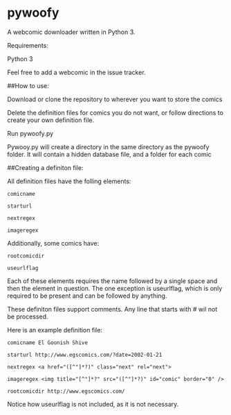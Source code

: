 # pywoofy

A webcomic downloader written in Python 3.

Requirements:

Python 3

Feel free to add a webcomic in the issue tracker.

##How to use:

  Download or clone the repository to wherever you want to store the comics
  
  Delete the definition files for comics you do not want, or follow directions to create your own definition file.
  
  Run pywoofy.py
  
  Pywooy.py will create a directory in the same directory as the pywoofy folder. It will contain a hidden database file, and a folder for each comic
  
##Creating a definiton file:

  All definition files have the folling elements:
  
    comicname
    
    starturl
    
    nextregex
    
    imageregex
    
  Additionally, some comics have:
  
    rootcomicdir
    
    useurlflag
    
  Each of these elements requires the name followed by a single space and then the element in question. The one exception is useurlflag, which is only required to be present and can be followed by anything.
  
  These definiton files support comments. Any line that starts with # wil not be processed.
  
  Here is an example definition file:
  
    comicname El Goonish Shive
    
    starturl http://www.egscomics.com/?date=2002-01-21
    
    nextregex <a href="([^"]*?)" class="next" rel="next">
    
    imageregex <img title="[^"]*?" src="([^"]*?)" id="comic" border="0" />
    
    rootcomicdir http://www.egscomics.com/
    
  Notice how useurlflag is not included, as it is not necessary.
  
